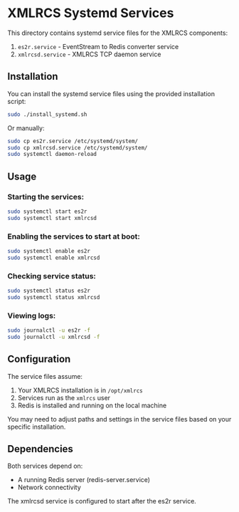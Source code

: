 # XMLRCS Systemd Services

This directory contains systemd service files for the XMLRCS components:

1. `es2r.service` - EventStream to Redis converter service
2. `xmlrcsd.service` - XMLRCS TCP daemon service

## Installation

You can install the systemd service files using the provided installation script:

```bash
sudo ./install_systemd.sh
```

Or manually:

```bash
sudo cp es2r.service /etc/systemd/system/
sudo cp xmlrcsd.service /etc/systemd/system/
sudo systemctl daemon-reload
```

## Usage

### Starting the services:

```bash
sudo systemctl start es2r
sudo systemctl start xmlrcsd
```

### Enabling the services to start at boot:

```bash
sudo systemctl enable es2r
sudo systemctl enable xmlrcsd
```

### Checking service status:

```bash
sudo systemctl status es2r
sudo systemctl status xmlrcsd
```

### Viewing logs:

```bash
sudo journalctl -u es2r -f
sudo journalctl -u xmlrcsd -f
```

## Configuration

The service files assume:

1. Your XMLRCS installation is in `/opt/xmlrcs`
2. Services run as the `xmlrcs` user
3. Redis is installed and running on the local machine

You may need to adjust paths and settings in the service files based on your specific installation.

## Dependencies

Both services depend on:

- A running Redis server (redis-server.service)
- Network connectivity

The xmlrcsd service is configured to start after the es2r service.
